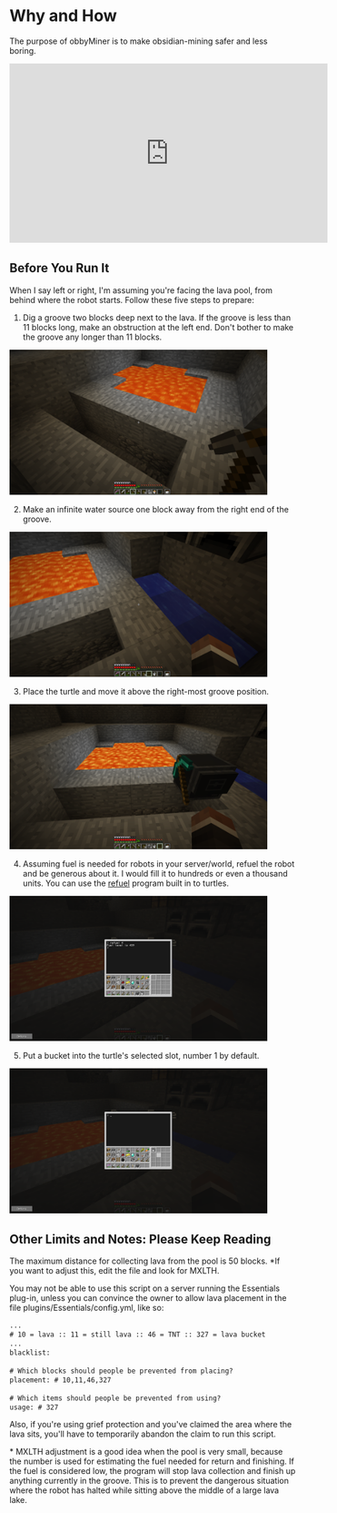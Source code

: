 # Why and How

The purpose of obbyMiner is to make
obsidian-mining safer and less boring.

<iframe width="560" height="315" 
src="https://www.youtube.com/embed/hCrqiZm8ShQ?rel=0&amp;showinfo=0" 
frameborder="0" allowfullscreen>
</iframe>

## Before You Run It
When I say left or right, I'm assuming 
you're facing the lava pool, from 
behind where the robot starts. Follow
these five steps to prepare:

1) Dig a groove two blocks deep next
to the lava. If the groove is less than
11 blocks long, make an obstruction at 
the left end.  Don't bother to make 
the groove any longer than 11 blocks.

<img alt="Groove"
src="../img/p1Slot.png"
width="90%">

2) Make an infinite water source one 
block away from the right end of the 
groove.

<img alt="Infini-Water"
src="../img/p2WaterSource.png"
width="90%">

3) Place the turtle and move it above 
the right-most groove position.

<img alt="Robot Start Position"
src="../img/p3TurtlePlace.png"
width="90%">

4) Assuming fuel is needed for robots
in your server/world, refuel the robot 
and be generous about it. I would fill
it to hundreds or even a thousand units.
You can use the [refuel](http://www.computercraft.info/wiki/Refuel) program built in to turtles.

<img alt="Refuel"
src="../img/p4Fuel.png"
width="90%">

5) Put a bucket into the turtle's 
selected slot, number 1 by default.

<img alt="Better get a bucket"
src="../img/p5BucketPlace.png"
width="90%">

## Other Limits and Notes: Please Keep Reading

The maximum distance for collecting 
lava from the pool is 50 blocks.  *If
you want to adjust this, edit the file
and look for MXLTH.

You may not be able to use this script 
on a server running the Essentials 
plug-in, unless you can convince the 
owner to allow lava placement in the 
file plugins/Essentials/config.yml,
like so:

	...
	# 10 = lava :: 11 = still lava :: 46 = TNT :: 327 = lava bucket
	...
	blacklist:

    # Which blocks should people be prevented from placing?
    placement: # 10,11,46,327

    # Which items should people be prevented from using?
    usage: # 327

Also, if you're using grief protection
and you've claimed the area where the 
lava sits, you'll have to temporarily
abandon the claim to run this script.

\* MXLTH adjustment is a good idea
when the pool is very small, because
the number is used for estimating the
fuel needed for return and finishing.
If the fuel is considered low, the 
program will stop lava collection and 
finish up anything currently in the
groove.  This is to prevent the 
dangerous situation where the robot has
halted while sitting above the middle 
of a large lava lake. 